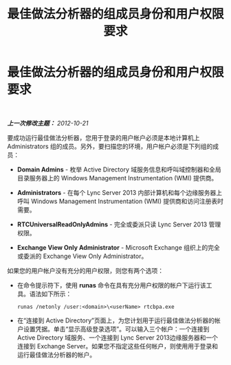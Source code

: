 ﻿---
title: 最佳做法分析器的组成员身份和用户权限要求
TOCTitle: 最佳做法分析器的组成员身份和用户权限要求
ms:assetid: f812e343-8f75-454e-b7a8-1b404e32071a
ms:mtpsurl: https://technet.microsoft.com/zh-cn/library/Gg591354(v=OCS.15)
ms:contentKeyID: 49314787
ms.date: 05/19/2016
mtps_version: v=OCS.15
ms.translationtype: HT
---

# 最佳做法分析器的组成员身份和用户权限要求

 

_**上一次修改主题：** 2012-10-21_

要成功运行最佳做法分析器，您用于登录的用户帐户必须是本地计算机上 Administrators 组的成员。另外，要扫描您的环境，用户帐户必须是下列组的成员：

  - **Domain Admins** - 枚举 Active Directory 域服务信息和呼叫域控制器和全局目录服务器上的 Windows Management Instrumentation (WMI) 提供商。

  - **Administrators** - 在每个 Lync Server 2013 内部计算机和每个边缘服务器上呼叫 Windows Management Instrumentation (WMI) 提供商和访问注册表时需要。

  - **RTCUniversalReadOnlyAdmins** - 完全或委派只读 Lync Server 2013 管理权限。

  - **Exchange View Only Administrator** - Microsoft Exchange 组织上的完全或委派的 Exchange View Only Administrator。

如果您的用户帐户没有充分的用户权限，则您有两个选项：

  - 在命令提示符下，使用 **runas** 命令在具有充分用户权限的帐户下运行该工具。语法如下所示：
    
        runas /netonly /user:<domain>\<userName> rtcbpa.exe

  - 在“连接到 Active Directory”页面上，为您计划用于运行最佳做法分析器的帐户设置凭据。单击“显示高级登录选项”。可以输入三个帐户：一个连接到 Active Directory 域服务、一个连接到 Lync Server 2013边缘服务器和一个连接到 Exchange Server。如果您不指定这些任何帐户，则使用用于登录和运行最佳做法分析器的帐户。

